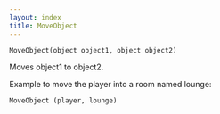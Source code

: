 ```yaml
---
layout: index
title: MoveObject
---
```


    MoveObject(object object1, object object2)

Moves object1 to object2.

Example to move the player into a room named lounge:

    MoveObject (player, lounge)
